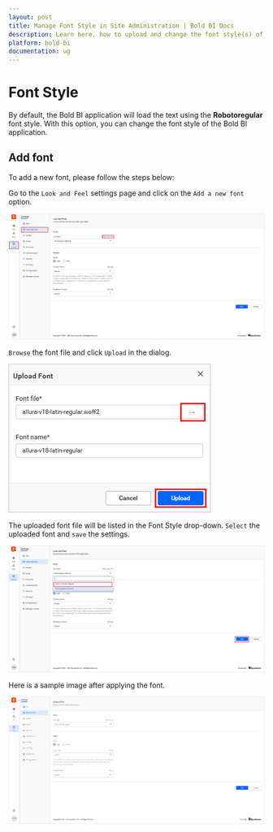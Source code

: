 ```yaml
---
layout: post
title: Manage Font Style in Site Administration | Bold BI Docs
description: Learn here, how to upload and change the font style(s) of the Bold BI application in site administration settings.
platform: bold-bi
documentation: ug
---
```


# Font Style

By default, the Bold BI application will load the text using the **Robotoregular** font style. With this option, you can change the font style of the Bold BI application.

## Add font

To add a new font, please follow the steps below:

Go to the `Look and Feel` settings page and click on the `Add a new font` option.

   ![Add-font-option](/static/assets/multi-tenancy/images/look-and-feel/add-font-option.png)

`Browse` the font file and click `Upload` in the dialog.

   ![Upload-font-dialog](/static/assets/multi-tenancy/images/look-and-feel/upload-font-dialog.png)

The uploaded font file will be listed in the Font Style drop-down. `Select` the uploaded font and `save` the settings.

   ![Font-style-dropdown](/static/assets/multi-tenancy/images/look-and-feel/font-style-dropdown.png)

Here is a sample image after applying the font.

   ![Font-applied](/static/assets/multi-tenancy/images/look-and-feel/font-applied.png)